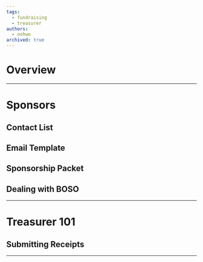 ```yaml
---
tags:
  - fundraising
  - treasurer
authors:
  - oohwo
archived: true
---
```

# Overview
-----
# Sponsors
## Contact List
## Email Template
## Sponsorship Packet
## Dealing with BOSO
-----
# Treasurer 101
## Submitting Receipts
-----
